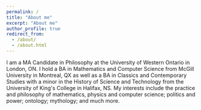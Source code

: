 ```yaml
---
permalink: /
title: "About me"
excerpt: "About me"
author_profile: true
redirect_from: 
  - /about/
  - /about.html
---
```


I am a MA Candidate in Philosophy at the University of Western Ontario in London, ON. I hold a BA in Mathematics and Computer Science from McGill University in Montreal, QX as well as a BA in Classics and Contemporary Studies with a minor in the History of Science and Technology from the University of King's College in Halifax, NS. My interests include the practice and philosophy of mathematics, physics and computer science; politics and power; ontology; mythology; and much more.
